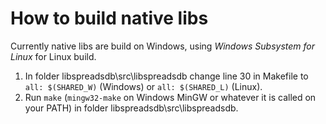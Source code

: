 # How to build native libs

Currently native libs are build on Windows, using *Windows Subsystem for Linux* for Linux build.
1. In folder libspreadsdb\src\libspreadsdb change line 30 in Makefile 
to `all: $(SHARED_W)` (Windows) or `all: $(SHARED_L)` (Linux).
2. Run `make` (`mingw32-make` on Windows MinGW or whatever it is 
called on your PATH) in folder libspreadsdb\src\libspreadsdb. 